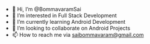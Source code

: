 - 👋 Hi, I’m @BommavaramSai
- 👀 I’m interested in Full Stack Development
- 🌱 I’m currently learning Android Development
- 💞️ I’m looking to collaborate on Android Projects
- 📫 How to reach me via saibommavaram@gmail.com

<!---
BommavaramSai/BommavaramSai is a ✨ special ✨ repository because its `README.md` (this file) appears on your GitHub profile.
You can click the Preview link to take a look at your changes.
--->
